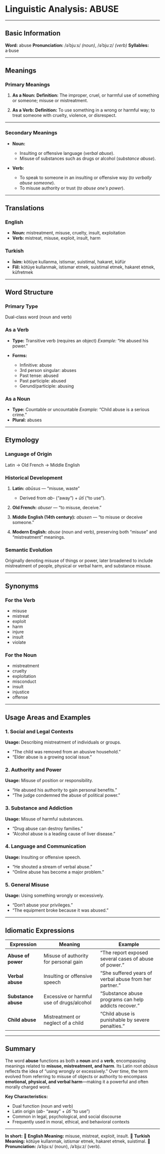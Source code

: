 # Linguistic Analysis: **ABUSE**

---

## **Basic Information**

**Word:** abuse
**Pronunciation:** /əˈbjuːs/ _(noun)_, /əˈbjuːz/ _(verb)_
**Syllables:** a·buse

---

## **Meanings**

### **Primary Meanings**

1. **As a Noun:**
   **Definition:** The improper, cruel, or harmful use of something or someone; misuse or mistreatment.

2. **As a Verb:**
   **Definition:** To use something in a wrong or harmful way; to treat someone with cruelty, violence, or disrespect.

---

### **Secondary Meanings**

- **Noun:**

  - Insulting or offensive language (_verbal abuse_).
  - Misuse of substances such as drugs or alcohol (_substance abuse_).

- **Verb:**

  - To speak to someone in an insulting or offensive way (_to verbally abuse someone_).
  - To misuse authority or trust (_to abuse one’s power_).

---

## **Translations**

### **English**

- **Noun:** mistreatment, misuse, cruelty, insult, exploitation
- **Verb:** mistreat, misuse, exploit, insult, harm

### **Turkish**

- **İsim:** kötüye kullanma, istismar, suistimal, hakaret, küfür
- **Fiil:** kötüye kullanmak, istismar etmek, suistimal etmek, hakaret etmek, küfretmek

---

## **Word Structure**

### **Primary Type**

Dual-class word (noun and verb)

### **As a Verb**

- **Type:** Transitive verb (requires an object)
  _Example:_ “He abused his power.”
- **Forms:**

  - Infinitive: abuse
  - 3rd person singular: abuses
  - Past tense: abused
  - Past participle: abused
  - Gerund/participle: abusing

### **As a Noun**

- **Type:** Countable or uncountable
  _Example:_ “Child abuse is a serious crime.”
- **Plural:** abuses

---

## **Etymology**

### **Language of Origin**

Latin → Old French → Middle English

### **Historical Development**

1. **Latin:** _abūsus_ — “misuse, waste”

   - Derived from _ab-_ (“away”) + _ūtī_ (“to use”).

2. **Old French:** _abuser_ — “to misuse, deceive.”
3. **Middle English (14th century):** _abusen_ — “to misuse or deceive someone.”
4. **Modern English:** _abuse_ (noun and verb), preserving both “misuse” and “mistreatment” meanings.

### **Semantic Evolution**

Originally denoting misuse of things or power, later broadened to include mistreatment of people, physical or verbal harm, and substance misuse.

---

## **Synonyms**

### **For the Verb**

- misuse
- mistreat
- exploit
- harm
- injure
- insult
- violate

### **For the Noun**

- mistreatment
- cruelty
- exploitation
- misconduct
- insult
- injustice
- offense

---

## **Usage Areas and Examples**

### **1. Social and Legal Contexts**

**Usage:** Describing mistreatment of individuals or groups.

- “The child was removed from an abusive household.”
- “Elder abuse is a growing social issue.”

### **2. Authority and Power**

**Usage:** Misuse of position or responsibility.

- “He abused his authority to gain personal benefits.”
- “The judge condemned the abuse of political power.”

### **3. Substance and Addiction**

**Usage:** Misuse of harmful substances.

- “Drug abuse can destroy families.”
- “Alcohol abuse is a leading cause of liver disease.”

### **4. Language and Communication**

**Usage:** Insulting or offensive speech.

- “He shouted a stream of verbal abuse.”
- “Online abuse has become a major problem.”

### **5. General Misuse**

**Usage:** Using something wrongly or excessively.

- “Don’t abuse your privileges.”
- “The equipment broke because it was abused.”

---

## **Idiomatic Expressions**

| Expression          | Meaning                                   | Example                                                |
| ------------------- | ----------------------------------------- | ------------------------------------------------------ |
| **Abuse of power**  | Misuse of authority for personal gain     | “The report exposed several cases of abuse of power.”  |
| **Verbal abuse**    | Insulting or offensive speech             | “She suffered years of verbal abuse from her partner.” |
| **Substance abuse** | Excessive or harmful use of drugs/alcohol | “Substance abuse programs can help addicts recover.”   |
| **Child abuse**     | Mistreatment or neglect of a child        | “Child abuse is punishable by severe penalties.”       |

---

## **Summary**

The word **abuse** functions as both a **noun** and a **verb**, encompassing meanings related to **misuse, mistreatment, and harm**.
Its Latin root _abūsus_ reflects the idea of “using wrongly or excessively.”
Over time, the term evolved from referring to misuse of objects or authority to encompass **emotional, physical, and verbal harm**—making it a powerful and often morally charged word.

**Key Characteristics:**

- Dual function (noun and verb)
- Latin origin (_ab-_ “away” + _ūtī_ “to use”)
- Common in legal, psychological, and social discourse
- Frequently used in moral, ethical, and behavioral contexts

---

**In short:**
🔹 **English Meaning:** misuse, mistreat, exploit, insult.
🔹 **Turkish Meaning:** kötüye kullanmak, istismar etmek, hakaret etmek, suistimal.
🔹 **Pronunciation:** /əˈbjuːs/ (noun), /əˈbjuːz/ (verb).

